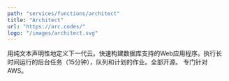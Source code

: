 ```yaml
---
path: "services/functions/architect"
title: "Architect"
url: "https://arc.codes/"
logo: "/images/architect.svg"
---
```


用纯文本声明性地定义下一代云。快速构建数据库支持的Web应用程序。执行长时间运行的后台任务（15分钟），队列和计划的作业。全部开源。
专门针对AWS。